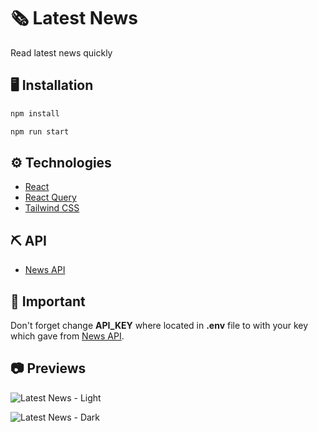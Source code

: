 # 🗞️ Latest News

Read latest news quickly

## 🖥️ Installation

```sh
npm install

npm run start
```

## ⚙️ Technologies

- [React](https://reactjs.org/)
- [React Query](https://react-query.tanstack.com/)
- [Tailwind CSS](https://tailwindcss.com/)

## ⛏️ API

- [News API](https://newsapi.org/)

## 📝 Important

Don't forget change **API_KEY** where located in **.env** file to with your key which gave from [News API](https://newsapi.org/).

## 📷 Previews

![Latest News - Light](https://user-images.githubusercontent.com/30156531/170834651-1e3313d0-2a7e-4a0a-88a6-05538852fdf2.png)

![Latest News - Dark](https://user-images.githubusercontent.com/30156531/170834680-7b42d3a1-acbb-4800-8da5-192c784c2293.png)

